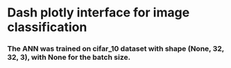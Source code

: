 # Dash plotly interface for image classification

### The ANN was trained on cifar_10 dataset with shape (None, 32, 32, 3), with None for the batch size.